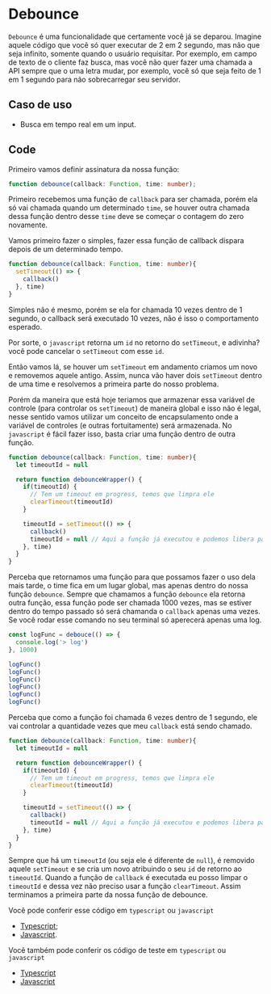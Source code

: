 # Debounce

`Debounce` é uma funcionalidade que certamente você já se deparou. Imagine aquele código que você só quer executar de 2 em 2 segundo, mas não que seja infinito, somente quando o usuário requisitar. Por exemplo, em campo de texto de o cliente faz busca, mas você não quer fazer uma chamada a API sempre que o uma letra mudar, por exemplo, você só que seja feito de 1 em 1 segundo para não sobrecarregar seu servidor.

## Caso de uso

- Busca em tempo real em um input.

## Code

Primeiro vamos definir assinatura da nossa função:

```ts
function debounce(callback: Function, time: number);
```

Primeiro recebemos uma função de `callback` para ser chamada, porém ela só vai chamada quando um determinado `time`, se houver outra chamada dessa função dentro desse `time` deve se começar o contagem do zero novamente.

Vamos primeiro fazer o simples, fazer essa função de callback dispara depois de um determinado tempo.

```ts
function debounce(callback: Function, time: number){
  setTimeout(() => {
    callback()
  }, time)
}
```

Simples não é mesmo, porém se ela for chamada 10 vezes dentro de 1 segundo, o callback será executado 10 vezes, não é isso o comportamento esperado.

Por sorte, o `javascript` retorna um `id` no retorno do `setTimeout`, e adivinha? você pode cancelar o `setTimeout` com esse `id`.

Então vamos lá, se houver um `setTimeout` em andamento criamos um novo e removemos aquele antigo. Assim, nunca vão haver dois `setTimeout` dentro de uma time e resolvemos a primeira parte do nosso problema.

Porém da maneira que está hoje teriamos que armazenar essa variável de controle (para controlar os `setTimeout`) de maneira global e isso não é legal, nesse sentido vamos utilizar um conceito de encapsulamento onde a variável de controles (e outras fortuitamente) será armazenada. No `javascript` é fácil fazer isso, basta criar uma função dentro de outra função.

```ts
function debounce(callback: Function, time: number){
  let timeoutId = null

  return function debounceWrapper() {
    if(timeoutId) {
      // Tem um timeout em progress, temos que limpra ele
      clearTimeout(timeoutId)
    }

    timeoutId = setTimeout(() => {
      callback()
      timeoutId = null // Aqui a função já executou e podemos libera para novas interações
    }, time)
  }
}
```

Perceba que retornamos uma função para que possamos fazer o uso dela mais tarde, o time fica em um lugar global, mas apenas dentro do nossa função `debounce`. Sempre que chamamos a função `debounce` ela retorna outra função, essa função pode ser chamada 1000 vezes, mas se estiver dentro do tempo passado só será chamanda o `callback` apenas uma vezes. Se você rodar esse comando no seu terminal só aperecerá apenas uma log.

```ts
const logFunc = debouce(() => {
  console.log('> log')
}, 1000)

logFunc()
logFunc()
logFunc()
logFunc()
logFunc()
logFunc()
```

Perceba que como a função foi chamada 6 vezes dentro de 1 segundo, ele vai controlar a quantidade vezes que meu `callback` está sendo chamado.


```ts
function debounce(callback: Function, time: number){
  let timeoutId = null

  return function debounceWrapper() {
    if(timeoutId) {
      // Tem um timeout em progress, temos que limpra ele
      clearTimeout(timeoutId)
    }

    timeoutId = setTimeout(() => {
      callback()
      timeoutId = null // Aqui a função já executou e podemos libera para novas interações
    }, time)
  }
}
```

Sempre que há um `timeoutId` (ou seja ele é diferente de `null`), é removido aquele `setTimeout` e se cria um novo atribuindo o seu `id` de retorno ao `timeoutId`. Quando a função de `callback` é executada eu posso limpar o `timeoutId` e dessa vez não preciso usar a função `clearTimeout`. Assim terminamos a primeira parte da nossa função de debounce.

Você pode conferir esse código em `typescript` ou `javascript`

- [Typescript](./debounce_v1.ts);
- [Javascript](./debounce_v1.js).

Você também pode conferir os código de teste em `typescript` ou `javascript`

- [Typescript](./debounce_v1.spec.ts)
- [Javascript](./debounce_v1.spec.js)

